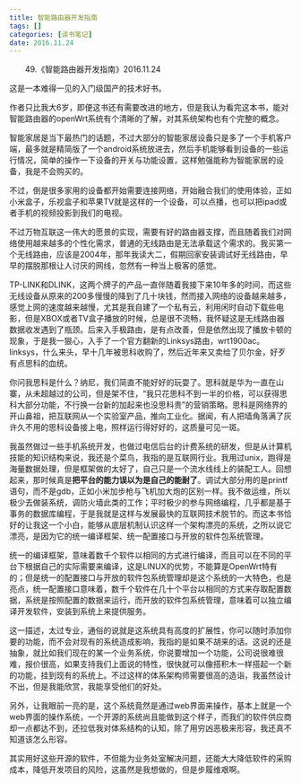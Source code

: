 ```yaml
---
title: 智能路由器开发指南
tags: []
categories: [读书笔记]
date: 2016.11.24
---
```



&emsp;&emsp;49.《智能路由器开发指南》2016.11.24

这是一本难得一见的入门级国产的技术好书。

作者只比我大6岁，即便这书还有需要改进的地方，但是我认为看完这本书，能对智能路由器的openWrt系统有个清晰的了解，对其系统架构也有个完整的概念。

智能家居是当下最热门的话题，不过大部分的智能家居设备只是多了一个手机客户端，最多就是精简版了一个android系统放进去，然后手机能够看到设备的一些运行情况，简单的操作一下设备的开关与功能设置，这样勉强能称为智能家居的设备，我是不会购买的。

不过，倒是很多家用的设备都开始需要连接网络，开始融合我们的使用体验，正如小米盒子，乐视盒子和苹果TV就是这样的一个设备，可以点播，也可以把ipad或者手机的视频投影到我们的电视。

不过万物互联这一伟大的愿景的实现，需要有好的路由器支撑，而且随着我们对网络使用越来越多的个性化需求，普通的无线路由是无法承载这个需求的。我买第一个无线路由，应该是2004年，那年我读大二，假期回家安装调试好无线路由，早早的摆脱那根让人讨厌的网线，忽然有一种当上极客的感觉。

TP-LINK和DLINK，这两个牌子的产品一直伴随着我接下来10年多的时间，而这些无线设备从原来的200多慢慢的降到了几十块钱，然而接入网络的设备越来越多，感觉上网的速度越来越慢，尤其是我自建了一个私有云，利用闲时自动下载些电影，但是XBOX或者TV盒子播放的时候，总是很不流畅，我怀疑这是无线路由器数据收发遇到了瓶颈。后来入手极路由，是有点改善，但是依然出现了播放卡顿的现象，于是我一狠心，入手了一个官方翻新的Linksys路由，wrt1900ac。linksys，什么来头，早十几年被思科收购了，然后近年来又卖给了贝尔金，好歹有点思科的血统。

你问我思科是什么？纳尼，我们简直不能好好的玩耍了。思科就是华为一直在山寨，从未超越过的公司，但是架不住，“我只花思科不到一半的价格，可以获得思科大部分功能，不行换一台新的加起来也没思科贵”的营销策略。思科是网络界的开山鼻祖，把互联网从一个实验室产品，推向工业化。据闻，有人把墙角落满了灰许久不用的思科设备接上电，照样运行得好好的，这质量可见一斑。

我虽然做过一些手机系统开发，也做过电信后台的计费系统的研发，但是从计算机技能的知识结构来说，我还是个菜鸟，我指的是互联网行业。我用过unix，跑得是海量数据处理，但是框架做的太好了，自己只是一个流水线线上的装配工人。回想起来，那时候真是**把平台的能力误以为是自己的能耐了**。调试大部分用的是printf语句，而不是gdb，正如小米加步枪与飞机加大炮的区别一样。我不做运维，所以极少去做装系统，调防火墙此类的工作；平时极少的参与网络编程，几乎都是基于事务的数据库编程，于是我就是这样与发展最快的互联网技术脱节的。而这本书恰好的让我这一个小白，能够从底层机制认识这样一个架构漂亮的系统，之所以说它漂亮，是因为它的统一编译框架、统一配置接口与开放的软件包系统管理。

统一的编译框架，意味着数千个软件以相同的方式进行编译，而且可以在不同的平台下根据自己的实际需要来编译，这是LINUX的优势，不能算是OpenWrt特有的；但是统一的配置接口与开放的软件包系统管理却是这个系统的一大特色，也是亮点，统一配置接口意味着，数千个软件在几十个平台以相同的方式来存取配置数据，系统是按照配置的数据来运行，而开放的软件包系统管理，意味着可以独立编译开发软件，安装到系统上来提供服务。

这一描述，太过专业，通俗的说就是这系统具有高度的扩展性，你可以随时添加你要的功能，而不会对现有的系统造成影响，我指的是如果不胡来的话。这说的还是抽象，就比如我们现在的某一个业务系统，你说要增加一个功能，公司说很难很难，报价很高，如果支持我们上面说的特性，很快就可以像搭积木一样搭起一个新的功能，挂到现有的系统上。不过这样的体系架构师需要很高的造诣，我虽然设计不出，但是我能欣赏，我能享受他们的好处。

另外，让我眼前一亮的是，这个系统竟然是通过web界面来操作，基本上就是一个web界面的操作系统，一个开源的系统尚且能做到这个样子，而我们的软件供应商却一点都达不到，还拉低我对体系结构的认知，除了用穷凶恶极来形容，我还真不知道该怎么形容。

其实用好这些开源的软件，不但能为业务处室解决问题，还能大大降低软件的采购成本，降低开发项目的风险，这虽然是我想做的，但是步履维艰啊。
